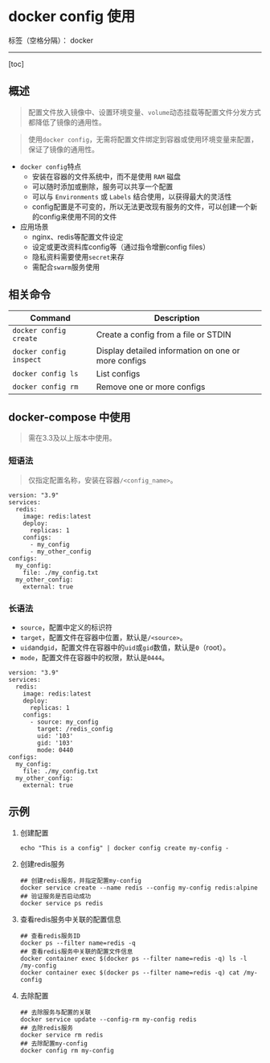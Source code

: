 # docker config 使用

标签（空格分隔）： docker

---

[toc]

## 概述

> 配置文件放入镜像中、设置环境变量、`volume`动态挂载等配置文件分发方式都降低了镜像的通用性。

> 使用`docker config`，无需将配置文件绑定到容器或使用环境变量来配置，保证了镜像的通用性。

- `docker config`特点
    - 安装在容器的文件系统中，而不是使用 `RAM` 磁盘
    - 可以随时添加或删除，服务可以共享一个配置
    - 可以与 `Environments` 或 `Labels` 结合使用，以获得最大的灵活性
    - config配置是不可变的，所以无法更改现有服务的文件，可以创建一个新的config来使用不同的文件
- 应用场景
    - nginx、redis等配置文件设定
    - 设定或更改资料库config等（通过指令增删config files）
    - 隐私资料需要使用`secret`来存
    - 需配合`swarm`服务使用

## 相关命令

|Command	            |Description
|---|---|
|`docker config create`	|Create a config from a file or STDIN
|`docker config inspect`|Display detailed information on one or more configs
|`docker config ls`	    |List configs
|`docker config rm`	    |Remove one or more configs

## docker-compose 中使用
> 需在3.3及以上版本中使用。

### 短语法
> 仅指定配置名称，安装在容器`/<config_name>`。

```
version: "3.9"
services:
  redis:
    image: redis:latest
    deploy:
      replicas: 1
    configs:
      - my_config
      - my_other_config
configs:
  my_config:
    file: ./my_config.txt
  my_other_config:
    external: true
```

### 长语法

- `source`，配置中定义的标识符
- `target`，配置文件在容器中位置，默认是`/<source>`。
- `uid`and`gid`，配置文件在容器中的`uid`或`gid`数值，默认是`0`（root）。
- `mode`，配置文件在容器中的权限，默认是`0444`。

```
version: "3.9"
services:
  redis:
    image: redis:latest
    deploy:
      replicas: 1
    configs:
      - source: my_config
        target: /redis_config
        uid: '103'
        gid: '103'
        mode: 0440
configs:
  my_config:
    file: ./my_config.txt
  my_other_config:
    external: true
```

## 示例

1. 创建配置

    ```
    echo "This is a config" | docker config create my-config -
    ```

1. 创建redis服务

    ```
    ## 创建redis服务，并指定配置my-config
    docker service create --name redis --config my-config redis:alpine
    ## 验证服务是否启动成功
    docker service ps redis
    ```
    
1. 查看redis服务中关联的配置信息

    ```
    ## 查看redis服务ID
    docker ps --filter name=redis -q
    ## 查看redis服务中关联的配置文件信息
    docker container exec $(docker ps --filter name=redis -q) ls -l /my-config
    docker container exec $(docker ps --filter name=redis -q) cat /my-config
    ```
    
1. 去除配置

    ```
    ## 去除服务与配置的关联
    docker service update --config-rm my-config redis
    ## 去除redis服务
    docker service rm redis
    ## 去除配置my-config
    docker config rm my-config
    ```